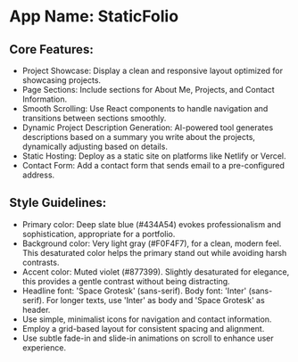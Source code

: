# **App Name**: StaticFolio

## Core Features:

- Project Showcase: Display a clean and responsive layout optimized for showcasing projects.
- Page Sections: Include sections for About Me, Projects, and Contact Information.
- Smooth Scrolling: Use React components to handle navigation and transitions between sections smoothly.
- Dynamic Project Description Generation: AI-powered tool generates descriptions based on a summary you write about the projects, dynamically adjusting based on details.
- Static Hosting: Deploy as a static site on platforms like Netlify or Vercel.
- Contact Form: Add a contact form that sends email to a pre-configured address.

## Style Guidelines:

- Primary color: Deep slate blue (#434A54) evokes professionalism and sophistication, appropriate for a portfolio.
- Background color: Very light gray (#F0F4F7), for a clean, modern feel. This desaturated color helps the primary stand out while avoiding harsh contrasts.
- Accent color: Muted violet (#877399). Slightly desaturated for elegance, this provides a gentle contrast without being distracting.
- Headline font: 'Space Grotesk' (sans-serif). Body font: 'Inter' (sans-serif). For longer texts, use 'Inter' as body and 'Space Grotesk' as header.
- Use simple, minimalist icons for navigation and contact information.
- Employ a grid-based layout for consistent spacing and alignment.
- Use subtle fade-in and slide-in animations on scroll to enhance user experience.